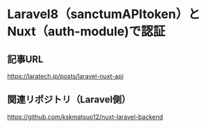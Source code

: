 # Laravel8（sanctumAPItoken）とNuxt（auth-module)で認証

## 記事URL

https://laratech.jp/posts/laravel-nuxt-api

## 関連リポジトリ（Laravel側）

https://github.com/kskmatsuo12/nuxt-laravel-backend

